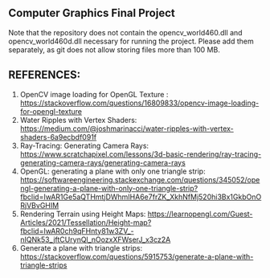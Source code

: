 ## Computer Graphics Final Project

Note that the repository does not contain the opencv_world460.dll and opencv_world460d.dll necessary for running the project. Please add them separately, as git
does not allow storing files more than 100 MB.

## REFERENCES:

1) OpenCV image loading for OpenGL Texture : https://stackoverflow.com/questions/16809833/opencv-image-loading-for-opengl-texture
2) Water Ripples with Vertex Shaders: https://medium.com/@joshmarinacci/water-ripples-with-vertex-shaders-6a9ecbdf091f
3) Ray-Tracing: Generating Camera Rays: https://www.scratchapixel.com/lessons/3d-basic-rendering/ray-tracing-generating-camera-rays/generating-camera-rays
4) OpenGL: generating a plane with only one triangle strip: https://softwareengineering.stackexchange.com/questions/345052/opengl-generating-a-plane-with-only-one-triangle-strip?fbclid=IwAR1Ge5aQTHmtjDWhmIHA6e7frZK_XkhNfMj520hi3Bx1GkbOnORjVBvGHIM
5) Rendering Terrain using Height Maps: https://learnopengl.com/Guest-Articles/2021/Tessellation/Height-map?fbclid=IwAR0ch9qFHnty81w3ZV_-nIQNk53_jftCUrynQl_nOozxXFWserJ_x3cz2A
6) Generate a plane with triangle strips: https://stackoverflow.com/questions/5915753/generate-a-plane-with-triangle-strips
